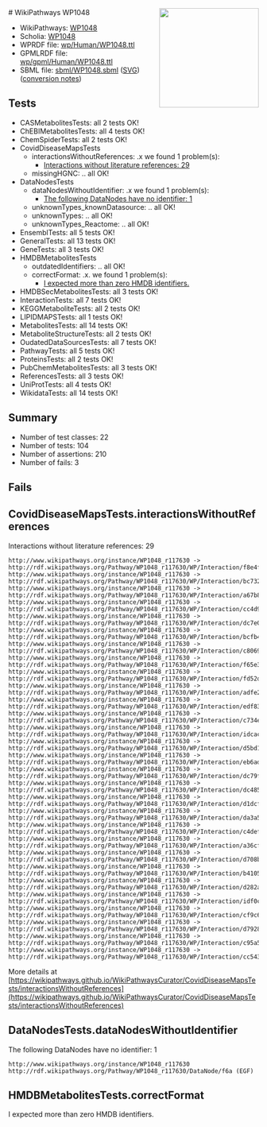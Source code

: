 <img style="float: right; width: 200px" src="../logo.png" />
# WikiPathways WP1048

* WikiPathways: [WP1048](https://identifiers.org/wikipathways:WP1048)
* Scholia: [WP1048](https://scholia.toolforge.org/wikipathways/WP1048)
* WPRDF file: [wp/Human/WP1048.ttl](../wp/Human/WP1048.ttl)
* GPMLRDF file: [wp/gpml/Human/WP1048.ttl](../wp/gpml/Human/WP1048.ttl)
* SBML file: [sbml/WP1048.sbml](../sbml/WP1048.sbml) ([SVG](../sbml/WP1048.svg)) ([conversion notes](../sbml/WP1048.txt))

## Tests
* CASMetabolitesTests: all 2 tests OK!
* ChEBIMetabolitesTests: all 4 tests OK!
* ChemSpiderTests: all 2 tests OK!
* CovidDiseaseMapsTests
    * interactionsWithoutReferences: .x we found 1 problem(s):
        * [Interactions without literature references: 29](#9701cd09)
    * missingHGNC: .. all OK!
* DataNodesTests
    * dataNodesWithoutIdentifier: .x we found 1 problem(s):
        * [The following DataNodes have no identifier: 1](#d2d32fa0)
    * unknownTypes_knownDatasource: .. all OK!
    * unknownTypes: .. all OK!
    * unknownTypes_Reactome: .. all OK!
* EnsemblTests: all 5 tests OK!
* GeneralTests: all 13 tests OK!
* GeneTests: all 3 tests OK!
* HMDBMetabolitesTests
    * outdatedIdentifiers: .. all OK!
    * correctFormat: .x. we found 1 problem(s):
        * [I expected more than zero HMDB identifiers.](#ad154c1e)
* HMDBSecMetabolitesTests: all 3 tests OK!
* InteractionTests: all 7 tests OK!
* KEGGMetaboliteTests: all 2 tests OK!
* LIPIDMAPSTests: all 1 tests OK!
* MetabolitesTests: all 14 tests OK!
* MetaboliteStructureTests: all 2 tests OK!
* OudatedDataSourcesTests: all 7 tests OK!
* PathwayTests: all 5 tests OK!
* ProteinsTests: all 2 tests OK!
* PubChemMetabolitesTests: all 3 tests OK!
* ReferencesTests: all 3 tests OK!
* UniProtTests: all 4 tests OK!
* WikidataTests: all 14 tests OK!


## Summary

* Number of test classes: 22
* Number of tests: 104
* Number of assertions: 210
* Number of fails: 3

## Fails

<a name="9701cd09" />

## CovidDiseaseMapsTests.interactionsWithoutReferences

Interactions without literature references: 29
```
http://www.wikipathways.org/instance/WP1048_r117630 -> http://rdf.wikipathways.org/Pathway/WP1048_r117630/WP/Interaction/f8e4f
http://www.wikipathways.org/instance/WP1048_r117630 -> http://rdf.wikipathways.org/Pathway/WP1048_r117630/WP/Interaction/bc732
http://www.wikipathways.org/instance/WP1048_r117630 -> http://rdf.wikipathways.org/Pathway/WP1048_r117630/WP/Interaction/a67b8
http://www.wikipathways.org/instance/WP1048_r117630 -> http://rdf.wikipathways.org/Pathway/WP1048_r117630/WP/Interaction/cc4d9
http://www.wikipathways.org/instance/WP1048_r117630 -> http://rdf.wikipathways.org/Pathway/WP1048_r117630/WP/Interaction/dc7e0
http://www.wikipathways.org/instance/WP1048_r117630 -> http://rdf.wikipathways.org/Pathway/WP1048_r117630/WP/Interaction/bcfb4
http://www.wikipathways.org/instance/WP1048_r117630 -> http://rdf.wikipathways.org/Pathway/WP1048_r117630/WP/Interaction/c8069
http://www.wikipathways.org/instance/WP1048_r117630 -> http://rdf.wikipathways.org/Pathway/WP1048_r117630/WP/Interaction/f65e3
http://www.wikipathways.org/instance/WP1048_r117630 -> http://rdf.wikipathways.org/Pathway/WP1048_r117630/WP/Interaction/fd52d
http://www.wikipathways.org/instance/WP1048_r117630 -> http://rdf.wikipathways.org/Pathway/WP1048_r117630/WP/Interaction/adfe2
http://www.wikipathways.org/instance/WP1048_r117630 -> http://rdf.wikipathways.org/Pathway/WP1048_r117630/WP/Interaction/edf83
http://www.wikipathways.org/instance/WP1048_r117630 -> http://rdf.wikipathways.org/Pathway/WP1048_r117630/WP/Interaction/c734e
http://www.wikipathways.org/instance/WP1048_r117630 -> http://rdf.wikipathways.org/Pathway/WP1048_r117630/WP/Interaction/idcac5aab1
http://www.wikipathways.org/instance/WP1048_r117630 -> http://rdf.wikipathways.org/Pathway/WP1048_r117630/WP/Interaction/d5bd1
http://www.wikipathways.org/instance/WP1048_r117630 -> http://rdf.wikipathways.org/Pathway/WP1048_r117630/WP/Interaction/eb6ad
http://www.wikipathways.org/instance/WP1048_r117630 -> http://rdf.wikipathways.org/Pathway/WP1048_r117630/WP/Interaction/dc79f
http://www.wikipathways.org/instance/WP1048_r117630 -> http://rdf.wikipathways.org/Pathway/WP1048_r117630/WP/Interaction/dc485
http://www.wikipathways.org/instance/WP1048_r117630 -> http://rdf.wikipathways.org/Pathway/WP1048_r117630/WP/Interaction/d1dcf
http://www.wikipathways.org/instance/WP1048_r117630 -> http://rdf.wikipathways.org/Pathway/WP1048_r117630/WP/Interaction/da3a5
http://www.wikipathways.org/instance/WP1048_r117630 -> http://rdf.wikipathways.org/Pathway/WP1048_r117630/WP/Interaction/c4def
http://www.wikipathways.org/instance/WP1048_r117630 -> http://rdf.wikipathways.org/Pathway/WP1048_r117630/WP/Interaction/a36cf
http://www.wikipathways.org/instance/WP1048_r117630 -> http://rdf.wikipathways.org/Pathway/WP1048_r117630/WP/Interaction/d708b
http://www.wikipathways.org/instance/WP1048_r117630 -> http://rdf.wikipathways.org/Pathway/WP1048_r117630/WP/Interaction/b4105
http://www.wikipathways.org/instance/WP1048_r117630 -> http://rdf.wikipathways.org/Pathway/WP1048_r117630/WP/Interaction/d282a
http://www.wikipathways.org/instance/WP1048_r117630 -> http://rdf.wikipathways.org/Pathway/WP1048_r117630/WP/Interaction/idf0cd1ce6
http://www.wikipathways.org/instance/WP1048_r117630 -> http://rdf.wikipathways.org/Pathway/WP1048_r117630/WP/Interaction/cf9c6
http://www.wikipathways.org/instance/WP1048_r117630 -> http://rdf.wikipathways.org/Pathway/WP1048_r117630/WP/Interaction/d7928
http://www.wikipathways.org/instance/WP1048_r117630 -> http://rdf.wikipathways.org/Pathway/WP1048_r117630/WP/Interaction/c95a5
http://www.wikipathways.org/instance/WP1048_r117630 -> http://rdf.wikipathways.org/Pathway/WP1048_r117630/WP/Interaction/cc543
```

More details at [https://wikipathways.github.io/WikiPathwaysCurator/CovidDiseaseMapsTests/interactionsWithoutReferences](https://wikipathways.github.io/WikiPathwaysCurator/CovidDiseaseMapsTests/interactionsWithoutReferences)

<a name="d2d32fa0" />

## DataNodesTests.dataNodesWithoutIdentifier

The following DataNodes have no identifier: 1
```
http://www.wikipathways.org/instance/WP1048_r117630 http://rdf.wikipathways.org/Pathway/WP1048_r117630/DataNode/f6a (EGF)
```

<a name="ad154c1e" />

## HMDBMetabolitesTests.correctFormat

I expected more than zero HMDB identifiers.
